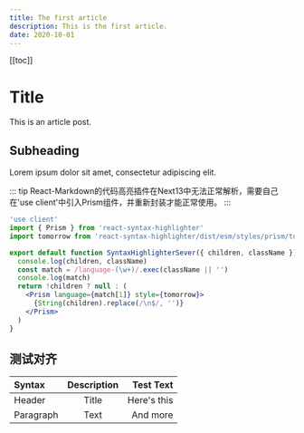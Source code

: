 ```yaml
---
title: The first article
description: This is the first article.
date: 2020-10-01
---
```

[[toc]]


# Title

This is an article post.
## Subheading
Lorem ipsum dolor sit amet, consectetur adipiscing elit.

::: tip
React-Markdown的代码高亮插件在Next13中无法正常解析，需要自己在'use client'中引入Prism组件，并重新封装才能正常使用。
:::

```jsx
'use client'
import { Prism } from 'react-syntax-highlighter'
import tomorrow from 'react-syntax-highlighter/dist/esm/styles/prism/tomorrow'

export default function SyntaxHighlighterSever({ children, className }) {
  console.log(children, className)
  const match = /language-(\w+)/.exec(className || '')
  console.log(match)
  return !children ? null : (
    <Prism language={match[1]} style={tomorrow}>
      {String(children).replace(/\n$/, '')}
    </Prism>
  )
}
```

## 测试对齐

| Syntax      | Description | Test Text     |
| :---        |    :----:   |          ---: |
| Header      | Title       | Here's this   |
| Paragraph   | Text        | And more      |
